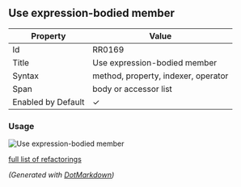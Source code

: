 ## Use expression\-bodied member

| Property           | Value                               |
| ------------------ | ----------------------------------- |
| Id                 | RR0169                              |
| Title              | Use expression\-bodied member       |
| Syntax             | method, property, indexer, operator |
| Span               | body or accessor list               |
| Enabled by Default | &#x2713;                            |

### Usage

![Use expression-bodied member](../../images/refactorings/UseExpressionBodiedMember.png)

[full list of refactorings](Refactorings.md)

*\(Generated with [DotMarkdown](http://github.com/JosefPihrt/DotMarkdown)\)*